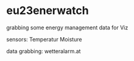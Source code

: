 # eu23enerwatch
grabbing some energy management data for Viz

sensors:
Temperatur
Moisture

data grabbing:
wetteralarm.at


